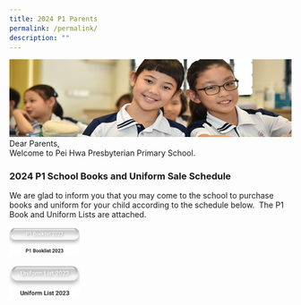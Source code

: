 ```yaml
---
title: 2024 P1 Parents
permalink: /permalink/
description: ""
---
```

![](/images/Website%20Banners%20Subpage/948x260%20masterhead%20-%20Our%20Partners3.jpg)
Dear Parents, &nbsp;  
Welcome to Pei Hwa Presbyterian Primary School.  
  

### 2024 P1 School Books and Uniform Sale Schedule

We are glad to inform you that you may come to the school to purchase books and uniform for your child according to the schedule below.&nbsp; The P1 Book and Uniform Lists are attached.

<p><a href="/files/PHPPS%20P1%20Booklist%202023.pdf">
<img src="/images/2023%20booklist.png" style="width:25%">
</a></p>

<p><a href="/files/PHPPS%20Uniform%20List%202023%20.pdf">
<img src="/images/2023%20uniform%20list.png" style="width:25%">
</a></p>
